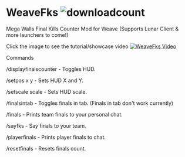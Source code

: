 # WeaveFks <img alt="downloadcount" src="https://img.shields.io/github/downloads/ballmc/weavefks/total" />

Mega Walls Final Kills Counter Mod for Weave (Supports Lunar Client & more launchers to come!) 

Click the image to see the tutorial/showcase video
[![WeaveFks Video](https://img.youtube.com/vi/gOGUhtQOL3E/maxresdefault.jpg)](https://www.youtube.com/watch?v=gOGUhtQOL3E)

Commands

/displayfinalscounter - Toggles HUD.

/setpos x y - Sets HUD X and Y.

/setscale scale - Sets HUD scale.

/finalsintab - Toggles finals in tab. (Finals in tab don't work currently)

/finals - Prints team finals to your personal chat.

/sayfks - Say finals to your team.

/playerfinals - Prints player finals to chat.

/resetfinals - Resets finals count.
